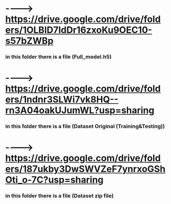 # ----> https://drive.google.com/drive/folders/1OLBlD7IdDr16zxoKu9OEC10-s57bZWBp
### in this folder there is a file (Full_model.h5)



# ----> https://drive.google.com/drive/folders/1ndnr3SLWi7vk8HQ--rn3A04oakUJumWL?usp=sharing
### in this folder there is a file (Dataset Original (Training&Testing))



# ----> https://drive.google.com/drive/folders/187ukby3DwSWVZeF7ynrxoGShOti_o-7C?usp=sharing
### in this folder there is a file (Dataset zip file)

